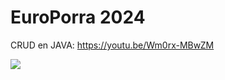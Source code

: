 # EuroPorra 2024
CRUD en JAVA: https://youtu.be/Wm0rx-MBwZM

[![](https://img.youtube.com/vi/Wm0rx-MBwZM/0.jpg)](https://youtu.be/Wm0rx-MBwZM)

